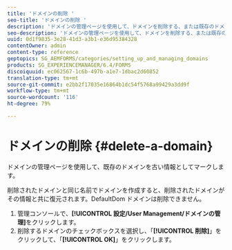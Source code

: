 ```yaml
---
title: 'ドメインの削除 '
seo-title: 'ドメインの削除 '
description: 'ドメインの管理ページを使用して、ドメインを削除する、または既存のドメインを古い情報としてマークする方法について説明します。 '
seo-description: 'ドメインの管理ページを使用して、ドメインを削除する、または既存のドメインを古い情報としてマークする方法について説明します。 '
uuid: 0d1f9835-3e28-41d3-a3b1-e36d95384328
contentOwner: admin
content-type: reference
geptopics: SG_AEMFORMS/categories/setting_up_and_managing_domains
products: SG_EXPERIENCEMANAGER/6.4/FORMS
discoiquuid: ec062567-1c6b-497b-a1e7-1dbac2d60852
translation-type: tm+mt
source-git-commit: e2bb2f17035e16864b1dc54f5768a99429a3dd9f
workflow-type: tm+mt
source-wordcount: '116'
ht-degree: 79%

---
```



# ドメインの削除 {#delete-a-domain}

ドメインの管理ページを使用して、既存のドメインを古い情報としてマークします。

削除されたドメインと同じ名前でドメインを作成すると、削除されたドメインがその情報と共に復元されます。DefaultDom ドメインは削除できません。

1. 管理コンソールで、**[!UICONTROL 設定/User Management/ドメインの管理]**&#x200B;をクリックします。
1. 削除するドメインのチェックボックスを選択し、「**[!UICONTROL 削除]**」をクリックして、「**[!UICONTROL OK]**」をクリックします。

